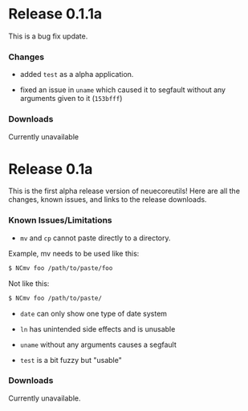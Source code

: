 Release 0.1.1a
===

This is a bug fix update.

### Changes

* added `test` as a alpha application.

* fixed an issue in `uname` which caused it to segfault without any arguments given to it (`153bfff`)

### Downloads

Currently unavailable

Release 0.1a
===

This is the first alpha release version of neuecoreutils!
Here are all the changes, known issues, and links to the release downloads.

### Known Issues/Limitations

* `mv` and `cp` cannot paste directly to a directory.

Example, mv needs to be used like this:
```sh
$ NCmv foo /path/to/paste/foo
```
Not like this:
```sh
$ NCmv foo /path/to/paste/
```
* `date` can only show one type of date system

* `ln` has unintended side effects and is unusable

* `uname` without any arguments causes a segfault

* `test` is a bit fuzzy but "usable"

### Downloads

Currently unavailable.